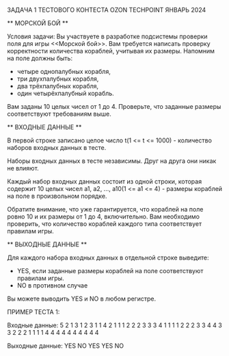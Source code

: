 ЗАДАЧА 1 ТЕСТОВОГО КОНТЕСТА OZON TECHPOINT ЯНВАРЬ 2024

** МОРСКОЙ БОЙ **

Условия задачи:
Вы участвуете в разработке подсистемы проверки поля для игры <<Морской бой>>. Вам требуется написать проверку корректности количества кораблей, учитывая их размеры.
Напомним на поле должны быть:
- четыре однопалубных корабля,
- три двухпалубных корабля,
- два трёхпалубных корабля,
- один четырёхпалубный корабль.

Вам заданы 10 целых чисел от 1 до 4. Проверьте, что заданные размеры соответствуют требованиям выше.


** ВХОДНЫЕ ДАННЫЕ **

В первой строке записано целое число t(1 <= t <= 1000) - количество наборов входных данных в тесте.

Наборы входных данных в тесте независимы. Друг на друга они никак не влияют.

Каждый набор входных данных состоит из одной строки, которая содержит 10 целых чисел a1, a2, ..., a10(1 <= a1 <= 4) - размеры кораблей на поле в произвольном порядке.

Обратите внимание, что уже гарантируется, что кораблей на поле ровно 10 и их размеры от 1 до 4, включительно. Вам необходимо проверить, что количество кораблей каждого типа соответствует правилам игры.


** ВЫХОДНЫЕ ДАННЫЕ **

Для каждого набора входных данных в отдельной строке выведите:

- YES, если заданные размеры кораблей на поле соответствуют правилам игры.
- NO в противном случае

Вы можете выводить YES и NO в любом регистре.


ПРИМЕР ТЕСТА 1:

Входные данные:
5
2 1 3 1 2 3 1 1 4 2
1 1 1 2 2 2 3 3 3 4
1 1 1 1 2 2 2 3 3 4
4 3 3 2 2 2 1 1 1 1
4 4 4 4 4 4 4 4 4 4

Выходные данные:
YES
NO
YES
YES
NO
